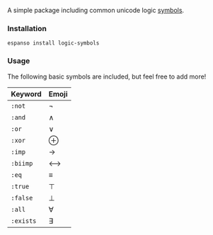 A simple package including common unicode logic [symbols](https://en.wikipedia.org/wiki/List_of_logic_symbols).

### Installation
```
espanso install logic-symbols
```

### Usage

The following basic symbols are included, but feel free to add more!

Keyword | Emoji
--- | ---
`:not` | ¬
`:and` | ∧
`:or` | ∨
`:xor` | ⊕
`:imp` | →
`:biimp` | ⟷
`:eq` | ≡
`:true` | ⊤
`:false` | ⊥
`:all` | ∀
`:exists` | ∃
